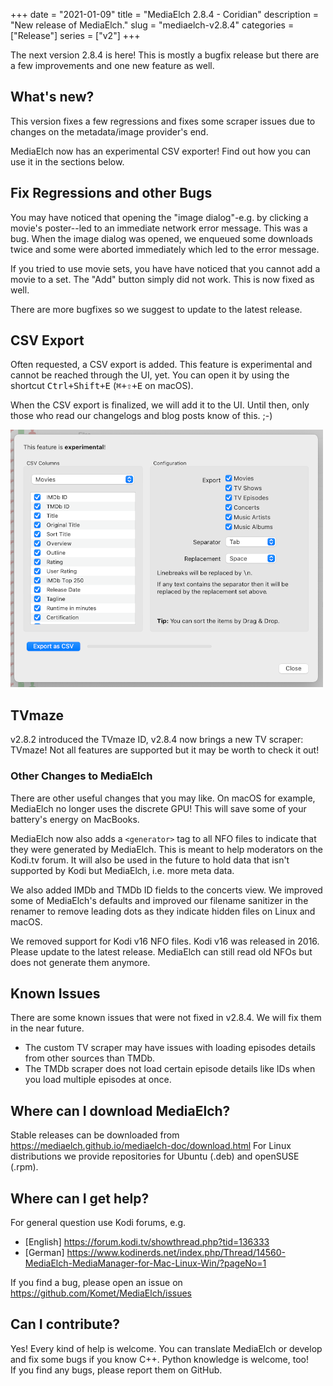 +++
date = "2021-01-09"
title = "MediaElch 2.8.4 - Coridian"
description = "New release of MediaElch."
slug = "mediaelch-v2.8.4"
categories = ["Release"]
series = ["v2"]
+++

The next version 2.8.4 is here! This is mostly a bugfix release but there are a few
improvements and one new feature as well.

## What's new?

This version fixes a few regressions and fixes some scraper issues due to changes on
the metadata/image provider's end.

MediaElch now has an experimental CSV exporter! Find out how you can use it in the sections below.

## Fix Regressions and other Bugs

You may have noticed that opening the "image dialog"-e.g. by clicking a movie's poster--led to an
immediate network error message.  This was a bug. When the image dialog was opened, we enqueued
some downloads twice and some were aborted immediately which led to the error message.

If you tried to use movie sets, you have have noticed that you cannot add a movie to a set.
The "Add" button simply did not work.  This is now fixed as well.

There are more bugfixes so we suggest to update to the latest release.

## CSV Export

Often requested, a CSV export is added.  This feature is experimental and cannot be reached through the UI, yet.
You can open it by using the shortcut <kbd>Ctrl+Shift+E</kbd> (<kbd>⌘+⇧+E</kbd> on macOS).

When the CSV export is finalized, we will add it to the UI.  Until then, only those who read our
changelogs and blog posts know of this. ;-)

![MediaElch TVmaze ID](/images/releases/v2.8.4/MediaElch_v2.8.4_CSV_Export.png)

## TVmaze

v2.8.2 introduced the TVmaze ID, v2.8.4 now brings a new TV scraper: TVmaze!
Not all features are supported but it may be worth to check it out!

### Other Changes to MediaElch

There are other useful changes that you may like. On macOS for example, MediaElch
no longer uses the discrete GPU!
This will save some of your battery's energy on MacBooks.


MediaElch now also adds a `<generator>` tag to all NFO files to indicate that they were
generated by MediaElch.  This is meant to help moderators on the Kodi.tv forum.  It will also
be used in the future to hold data that isn't supported by Kodi but MediaElch, i.e. more
meta data.

We also added IMDb and TMDb ID fields to the concerts view. We improved some of MediaElch's defaults
and improved our filename sanitizer in the renamer to remove leading dots as they indicate hidden
files on Linux and macOS.

We removed support for Kodi v16 NFO files.  Kodi v16 was released in 2016.
Please update to the latest release.
MediaElch can still read old NFOs but does not generate them anymore.

## Known Issues

There are some known issues that were not fixed in v2.8.4.
We will fix them in the near future.

 - The custom TV scraper may have issues with loading episodes details from
   other sources than TMDb.
 - The TMDb scraper does not load certain episode details like IDs when you
   load multiple episodes at once.

## Where can I download MediaElch?

Stable releases can be downloaded from https://mediaelch.github.io/mediaelch-doc/download.html
For Linux distributions we provide repositories for Ubuntu (.deb) and openSUSE (.rpm).

## Where can I get help?

For general question use Kodi forums, e.g.

  - [English] https://forum.kodi.tv/showthread.php?tid=136333
  - [German] https://www.kodinerds.net/index.php/Thread/14560-MediaElch-MediaManager-for-Mac-Linux-Win/?pageNo=1

If you find a bug, please open an issue on https://github.com/Komet/MediaElch/issues

## Can I contribute?

Yes! Every kind of help is welcome. You can translate MediaElch or develop and
fix some bugs if you know C++.  Python knowledge is welcome, too!  
If you find any bugs, please report them on GitHub.

[changelog]: https://mediaelch.github.io/mediaelch-doc/release-notes.html
